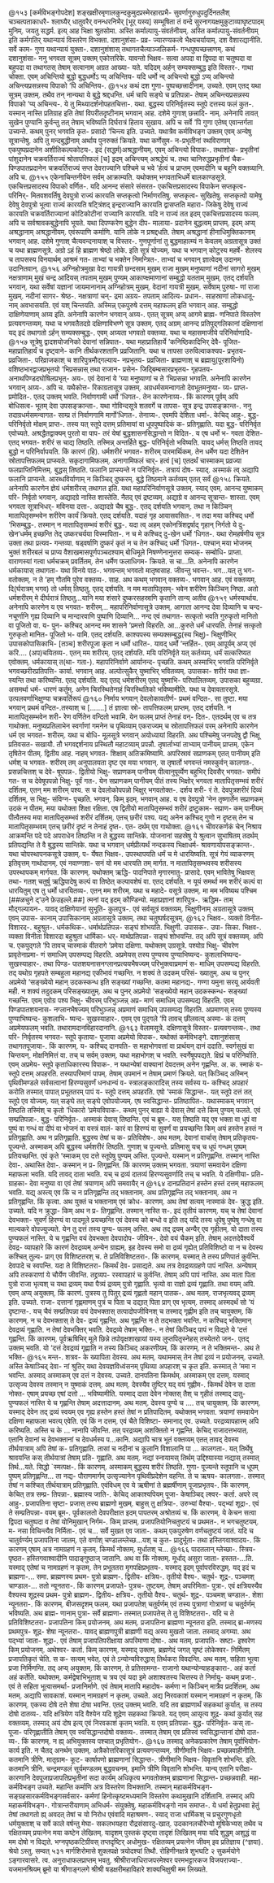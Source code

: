 @१५३
[कर्मविभङ्गोपदेश]
शङ्खक्षीरमृणालकुन्दकुमुदप्रस्मेरहारप्रभै-
सुवर्णागुरुधुपदुर्दिनतलैश् चञ्चत्पताकाधरै-
श्लाघ्यैर् धातुवरैर् वनन्धरनिभैर् [भूर् यस्य] सम्भूषिता
तं वन्दे सुरनागयक्षमुकुटाव्याघृष्टपादम् मुनिम्.
जयतु सद्धर्म. इत्य् आह भिक्षा श्रुतसोमा.
अस्ति कर्माल्पायु-संवर्तनीयम्. अस्ति कर्माल्पायु-संवर्तनीयम्
इति कर्मगतिर् यथान्यायं विस्तरेण विभक्ता. दशानुशंसा- प्रव्र-
ज्यारण्यकत्वे भैक्ष्यचर्यायाम्. दश वैशारद्यानीति. सर्वे काम-
गुणा यथान्यायं युक्ता-. दशानुशंशास् तथागतचैत्याञ्जलिकर्म-
गन्धपुष्पच्छत्त्राणम्. कथं दशानुशंसा- ननु भगवता
सूत्रम् उक्तम् एकोत्तरिके. यावन्तो भिक्षव- सत्वा अपदा वा द्विपदा वा 
चतुष्पदा वा बहुपदा वा तथागतस् तेषाम् सत्वानाम् अग्रत आख्या-
यते. यदिदम् अर्हन् सम्यक्सम्बुद्ध इति विस्तर-. गाथा चोक्ता.
एवम् अचिन्तियो बुद्धो बुद्धधर्मोऽ प्य् अचिन्तिय-
यदि धर्मो न्व् अचिन्त्यो बुद्धो ऽप्य् अचिन्त्यो
अचिन्त्यप्रसन्नस्य विपाको ’पि अचिन्तिय-.
@१५४
कथं दश गुणा- पुष्पच्छत्त्रादीनाम्. उच्यते. एवम् एतद् यथा
सूत्रम् उक्तम्. तथैव तन् नान्यथा ये बुद्धे श्रद्दधन्ति. धर्म 
चापि सङ्घे च प्रतिपन्ना- तेषाम् अचिन्त्यप्रसन्नस्य विपाको 
’प्य् अचिन्त्य-. ये तु मिथ्यादर्शनोपहतचित्ता-. यथा. बुद्धस्य
परिनिर्वृतस्य स्तूपे दत्तस्य फलं कुत-. यस्मान् नास्ति प्रतिग्राह
इति तेषां विपरीतदृष्टीनाम् भगवान् आह. दशेमे गुणाश् छत्त्रादि-
नाम्. अनेनापि तावत् सुखेन पुण्यानि कुर्वन्तु तत् तेषाम् भविष्यति
दिर्घरात्रं हिताय सुखाय. अपि च सर्वे ’पि गुणा एतेष्व् एवान्तर्गता
उच्यन्ते. कथम् पुनर् भगवति कृत- प्रसादो ’चिन्त्य इति. उच्यते.
यथात्रैव कर्मविभङ्ग उक्तम् एवम् अन्येषु सूत्रान्तेषु. अपि तु 
मन्दबुद्धीनाम् अर्थाय पुनरुक्तं क्रियते. यथा कर्णेसुम-
न-प्रभृतीनां स्थविराणाम् 
एकपुष्पप्रदानेन अशीतिकल्पकोटय-.
इदं (सद्धर्म)अश्रद्धानीयम्. एवम् अचिन्त्यो विपाक-. तथाशोक-
प्रभृतीनां पांशुदानेन चक्रवर्तिराज्यं श्रोतापत्तिफलं [च]
इदम् अचिन्त्यम् अश्रद्धेयं च. तथा चानिरुद्धप्रभृतीनां चैक-
पिण्डपातप्रदानेन चक्रवर्तिराज्यं सप्त देवराज्यानि पश्चिमे च 
भवे ’र्हत्वं च प्राप्तम् एवमादीनि च बहूनि वक्तव्यानि. अपि च. 
@१५५
एकेनाचिन्तनीयेन सर्वम् आक्राम्यति. यथोक्तम् भगवताभिधर्मे 
बालकाण्डसूत्रे. एकचित्तप्रसादस्य विपाको वर्णित-. यदि आनन्द
संसारे संसरत- एकचित्तप्रसादस्य विपाकेन सप्तकृत्व- परिनिर्-
मितवशवर्तिषु देवपुत्रो राज्यं कारयति सप्तकृत्वो निर्माणरतिषु.
सप्तकृत्व- सुखितेषु. सप्तकृत्वो यामेषु देवेषु देवपुत्रो भूत्वा
राज्यं कारयति षट्त्रिंशद् इन्द्रराज्यानि कारयति द्वासप्तति महारा-
जिकेषु देवेषु राज्यं कारयति चक्रवर्तिराज्यानां कोटिकोटीनां राज्यानि
कारयति. यदि न राज्यं तत इदम् एकचित्तप्रसादस्य फलम्. अपि च 
सर्वश्रावकबुद्धेनापि भूयते. यथा दिपण्करेण बुद्धेन दीप-
मालाया- प्रदानेन बुद्धत्वम् प्राप्तम्. इदम् अप्य् अश्रद्धानाम्
अश्रद्धानीयम्. एवंरूपाणि कर्माणि. यानि लोके न प्रश्रद्दधति.
तेषाम् अश्रद्धानां हीनाधिमुक्तिकानाम् भगवान् आह. दशेमे गुणाश्
चैत्यवन्दनायाश् च विस्तर-. गुणपूर्णानां तु बुद्धमाहात्म्यं 
न केवलम् अग्रतासूत्र उक्तं च यथा ब्राह्मणसूत्रे. अग्रो ऽहं
हि ब्राह्मण श्रेष्ठो लोके. इति सूत्रं योज्यम्. यथा च भगवान् 
कोटुस्य महर्षे- शेलस्य च तापसस्य विनयार्थम् आश्रमं गत-
ताभ्यां च भक्तेन निमन्त्रित-. ताभ्यां च भगवान् ज्ञात्वेदम्
उदानम् उदानितवान्.
@१५६
अग्निहोत्रमुखा वेदा गायत्री छन्दसाम् मुखम्
राजा मुखम् मनुष्याणां नदीनां सागरो मुखम्
नक्षत्राणाम् मुखं चन्द्र आदियस् तपताम् मुखम्
पुण्यम् आकाण्क्षमाणानां सम्बुद्धो यतताम् मुखम्.
एतद् दर्शयति भगवान्. यथा सर्वेषां यज्ञानां जायमानानाम्
अग्निहोत्रम् मुखम्. वेदानां गायत्री मुखम्. सर्वेषाम् पुरुषा-
णां राजा मुखम्. नदीनां सागर- श्रेष्ठ-. नक्षत्राणां चन्-
द्रमा अग्रय- तपताम् आदित्य- प्रधान-. साहस्राणां लोकधातू-
नाम् अवभासयति. एवं यश् चिन्तयति. अस्मिन्न् एकपुरुषे दत्तम्
महाफलम् इति भगवान् आह. सम्बुद्धो दाक्षिणेयाणाम् अग्र्य इति.
अनेनापि कारणेन भगवान् अग्र्य-. एतत् सूत्रम् अप्य् आगमे ब्राह्म-
णनिपाते विस्तरेण प्रत्यवगन्तव्यम्. यथा च भगवतैतदग्रे
दक्षिणाविभण्गे सूत्र उक्तम्. एतद् अग्रम् आनन्द प्रतिपुद्गलिकानां
दक्षिणानां यद् इदं तथागतो ऽर्हन् सम्यक्सम्बुद्ध-. एवम्
अग्र्यता भगवतो वक्तव्या. यथा च महासमाजीये परिनिर्वाणादि-
@१५७
सूत्रेषु द्वादशयोजनिको देवानां सन्निपात-. यथा महाप्रातिहार्ये
’कनिष्ठिकादिभिर् देवै- पूजित- महाप्रातिहार्यं च दृष्ट्वाने-
कानि तीर्थकरशतानि प्रव्रजितानि. यथा च तापसा उरुविल्वाकश्यप-
प्रभृतय- प्रव्रजिता-. परिव्राजकाश् च शारिपुत्रमौद्गल्याय-
नप्रभृतय- प्रव्रजिता- ब्राह्मणाश् च ब्रह्मायु(पूरशायिनो)
वशिष्ठभारद्वाजप्रभृतयो ’भिप्रसन्नास् तथा राजान- प्रसेन-
जिद्बिम्बसारप्रभृतय- गृहपतय- अनाथपिण्डदघोषिलप्रभृत्-
अय-. एवं देवानां ये ’ग्र्या मनुष्याणां च ते ’भिप्रसन्ना
भगवति. अनेनापि कारणेन भगवान् अग्र्य-. अपि च. यथैकोत्त-
रिकाग्रतासूत्र उक्तम्. अग्रधर्मसमन्वागतो देवभूतमनुष्या-
ग्र्य- प्राप्त- प्रमोदित-. एतद् उक्तम् भवति. निर्वाणगामी धर्मो
’धिगत-. तेन कारणेनाग्र्य-. किं कारणम् पूर्वम् अपि बोधिसत्व-
भूतम् देवा उपसङ्क्रान्ता-. यथा गोविन्दसूत्रे शतवर्गे च तापस-
सूत्र इन्द्र उपसङ्क्रान्त-. ननु तदाग्रधर्मसमन्वागत- साम्प्र
तं निर्वाणगामि मार्गो’धिगत-. तेनाग्र्य-. एवमपि देशिता धर्मा-.
केचिद् आहु-. बुद्ध- परिनिर्वृतो मोक्षम् प्राप्त-. तस्य यत् स्तूपे
दत्तम् प्रतिमायां वा धूपपुष्पादिकं क- प्रतिगृह्णाति. यदा
बुद्ध- परिनिर्वृत एवोच्यते. अश्रद्धैतद्वाक्यम् पुरतो वा पाप-
तरं येषां बुद्धशासनसिद्धान्तो न विदित-. य एष धर्मो भ-
गवता देशित- एतद् भगवत- शरीरं स चाद्य तिष्ठति. तस्मिन्न्
अन्तर्हिते बुद्ध- परिनिर्वृतो भविष्यति. यावद् धर्मस् तिष्ठति
तावद् बुद्धो न परिनिर्वापयति. किं कारणं (हि). धर्मशरीरं
भगवत- शरीरम् पारमार्थिकम्. तेन धर्मेण यदा देशितेन
स्रोतापत्तिफलम् प्राप्स्यते. सकृदागामिफलम्. अनागामिफलं चार्-
हत्वं [च] एतदर्थं चास्माकम् प्रव्रज्या फलप्राप्तिनिमित्तम्.
बुद्धस् तिष्ठति. फलानि प्राप्स्यन्ते न परिनिर्वृत-. तत्रायं दोष-
स्याद्. अस्माकं त्व् अद्यापि फलानि प्राप्यन्ते. आरब्धविर्याणाम् न
किञ्चिद् दुष्करम्. बुद्धे तिष्ठमाने कर्तव्यम् एतत् सर्वं 
@१५८
क्रियते. अनेनापि कारणेन ज्ञेयं धर्मशरीरस् तथागत इति. यथा 
महापरिनिर्वाणसूत्रे उक्तम्. स्याद् एवम्. आनन्द युष्माकम् परि-
निर्वृतो भगवान्. अद्यादग्रे नास्ति शास्तेति. नैतद् एवं द्रष्टव्यम्.
अद्याग्रे व आनन्द सूत्रान्त- शास्ता. एवम् भगवता सूत्राभिधर्-
मविनया दत्ता-. अद्यादग्रे चैष बुद्ध-. एतद् दर्शयति भगवान्.
तथा न किञ्चिन् मातापितृसम्भवेन शरीरेण कार्यं क्रियते. एतद् 
दर्शयति. यदाहं गृह आवासवसित-. न तदा मया कश्चिद् धर्मो 
’भिसम्बुद्ध-. तस्मान् न मातापितृसम्भवं शरीरं बुद्ध-.
यदा त्व् अहम् एकोनत्रिंशद्वर्षाद् गृहान् निर्गतो ये दु-खेन’धर्मम् 
इच्छन्ति तेद् उष्करचर्यया विस्मापिता-. न च मे कश्चिद् दु-खेन 
धर्मो ’धिगत-. यथा रोमहर्षणीय सूत्र उक्ता तथा प्रत्यव-
गन्तव्या. षड्वर्षाणि दुष्करं कृतं न च तेन कश्चिद् धर्मो
’धिगत-. पश्चान् मया भोजनम् भुक्तं शरीरबलं च प्राप्य
वैशाखमासपूर्णपञ्चदश्याम् बोधिमूले निषण्णेनानुत्तरा सम्यक्-
सम्बोधि- प्राप्ता. वाराणस्यां गत्वा धर्मचक्रम् प्रवर्तितम्.
तेन धर्मेण फलाधिगम- क्रियते. स चा...ति. अनेनापि कारणेन
धर्मकायास् तथागता- यथा विनये पाठ-. भगवन्तम्
भगवतो मातृष्वसाह. जीवन्तु भवन्त-. भग...यत् तु भग-
वतोक्तम्. न ते ’हम् गौतमि पुरेव वक्तव्य-. साह. अथ कथम्
भगवान् वक्तव्य-. भगवान् आह. एवं वक्तव्यम्. दि(र्घरात्रम्
भगव) तो धर्मस् तिष्ठतु. एतद् दर्शयति. न मम मातापितृसम्-
भवेन शरीरेण किञ्चिन् निष्ठा. अतो धर्मशरीरम् मे दीर्घरात्रं 
तिष्ठतु...यानि मया शंसारे दुष्करसहस्राणि कृतानि तान्य् अतीव
@१५९
धर्मस्यार्थाय. अनेनापि कारणेन य एव भगवत- शरीरम्...
महापरिनिर्वाणासूत्रे उक्तम्. आगाता आनन्द देवा दिव्यानि च चन्द-
नचूर्णानि गृह्य दिव्यानि च मान्दारवाणि पुष्पाणि दिव्यानि... नन्द
एवं तथागत- सत्कृतो भवति गुरुकृतो मानितो वा पूजितो वा. य- 
पुन- कश्चिद् आनन्द मम शासने ’प्रमत्तो विहरति. आ...कुरुते 
धर्मं धारयति. तेनाहं सत्कृतो गुरुकृतो मानित- पूजितो भ-
वामि. एतद् दर्शयति. काश्यपस्य सम्यक्सम्बुद्ध(स्य भिक्षु)-
भिक्षुणीभिर् उपासकोपासिकाभि- [तञ्च] शरीरपूजा कृता न धर्मो
धारित-. यावद् धर्मो ’न्तर्हित-. एवम् आपूर्यम् अप्य् एवं करि....
(अप)चयितव्य-. एतन् मम शरीरम्. एतद् दर्शयति. मयि परिनिर्वृते 
यत् कर्तव्यम्. धर्मं सत्करिष्यत एवोक्तम्. धर्मकायास् त(था-
गता-). महापरिनिर्वाणे आर्यानन्द- पृच्छति. कथम् अस्माभिर्
भगवति परिनिर्वृते भगवच्छरीरप्रतिपत्ति- कार्या. भगवान् 
आह. अल्पोत्सुकैर् युष्माभिर् भवितव्यम्. उपासका- शरीरं यथा ज्ञा-
स्यन्ति तथा करिष्यन्ति. एतद् दर्शयति. यद् एतद् धर्मशरीरम् एतद् 
युष्माभि- परिपालितव्यम्. उपासका बहुव्यग्रा. असमर्था धर्म-
धारणं कर्तुम्. अनेन चिरस्थितेनाहं चिरस्थितिको भविष्यामीति.
यथा च देवावतारसूत्रे. उत्पलवर्णाभिक्षुण्या चक्रवर्तिरूपं
@१६०
निर्माय भगवान् देवलोकावतीर्ण- प्रथमं वन्दित-. सा तुष्टा.
मया भगवान् प्रथमं वन्दित-.तस्याश् च [.......] तं ज्ञात्वा स्रो-
तापत्तिफलम् प्राप्तम्. एतद् दर्शयति. न मातापितृसम्भवेन शरी-
रेण वर्णितेन वन्दितो भवामि. येन फलम् प्राप्तं तेनाहं वन्-
दित-. एतदर्थम् एव च तत्र गाथोक्ता.
मनुष्यप्रतिलाभेन स्वर्गाणां गमनेन च
पृथिव्याम् एकराज्यम् च स्रोतापत्तिफलं परम् 
अनेनापि कारणेन धर्म एव भगवत- शरीरम्. यथा च बोधि-
मूलसूत्रे भगवान् अयोध्यायां विहरति. अथ पश्चिमेषु जनपदेषु
द्वौ भिक्षू प्रतिवसत- सखायौ. तौ भगवद्दर्शनाय प्रस्थितौ
महाटव्याम् प्रपन्नौ. तृषार्ताभ्यां ताभ्याम् पानीयम् प्राप्तम्.
एकेन तृषितेन पीतम्. द्वितीय आह. नाहम् भगवत- शिक्षाम्
अतिक्रमिष्यामि. अपरिस्रावं सप्राणकम् एतत् पानीयम् इति धर्मश् च
भगवत- शरीरम् तम् अनुपालयता दृष्ट एव मया भगवान्. स
तृषार्तो भगवन्तं नमस्कुर्वन् कालगत-. प्रसन्नचित्तश् च देवे-
षूपपन्न-. द्वितीयो भिक्षु- सप्राणकम् पानीयम् पीत्वानुपूर्व्येण
बहुभिर् दिवसैर् भगवत- समीपं गत- स च देवेषूपपन्नो
भिक्षु- पूर्वं गत-. येन सप्राणकम् पानीयम् पीतं तस्य भिक्षोर्
भगवता मातापितृसम्भवं शरीरं दर्शितम्. एतन् मम शरीरम्
पश्य. स च देवलोकोपपन्नो भिक्षुर् भगवतोक्त-. दर्शय शरी-
रं ते. देवपुत्रशरीरं दिव्यं दर्शितम्. स भिक्षु- संविग्न- 
पृच्छति. भगवन्. किम् इदम्. भगवान् आह. य एष देवपुत्रो
’नेन तृष्णार्तेन सप्राणकम् उदकं न पीतम्. मया यथोक्ता शिक्षा
रक्षिता. एष द्वितीयो मातापितृसम्भवं शरीरं द्रष्टुकाम- सप्राण-
कम् पानीयम् पीत्वैतस्य मया मातापितृसम्भवं शरीरं दर्शितम्.
एतच् छरीरं पश्य. यद्य् अनेन कश्चिद् गुणो न दृष्टस् तेन च
मातापितृसम्भवम् एतच् छरीरं दृष्टं न तेनाहं दृष्त-. एत-
दर्थम् एव गाथोक्ता.
@१६१
चीवरकर्णकं चेन् निश्राय आक्रमन्ति पदे पदे
अपराधेन तिष्ठन्ति न ते बुद्धस्य सान्तिके.
योजनानां सहस्रेषु ये श्रुत्वान सुभाषितम्
तदर्थम् प्रतिपद्यन्ति ते वै बुद्धस्य सान्तिके.
यथा च भगवान् धर्मप्रीत्यर्थं नन्दकस्य भिक्षाधर्म-
श्रावणायोपसङ्क्रान्त-. यथा चोपस्थापनकसूत्रे उक्तम्. प-
र्येषत भिक्षव-. उपस्थापयति धर्मं च मे धारयिष्यति.
सूत्रं गेयं व्याकरणम् इतिवृत्तम् गाथोदानम्. एवं नवाण्गशा-
सनं यो मम धारयति तम् मार्गत. न मातापितृसम्भवस्य
शरीसस्य उपस्थापकम् मार्गयत. किं कारणम्. यथोक्तम् ऋद्धि-
पादनिपाते मृगारमातु- प्रासादे. एवम् भावितेषु भिक्षवस् तथा-
गतश् चतुर्षु ऋद्धिपादेषु कल्पं वा तिष्ठेत् कल्पावशेषं वा. एतद्
दर्शयति. न यूयं समर्था मम शरीर्ं कल्पं वा धारयितुम्
एष तु धर्मो धारयितव्य-. एतन् मम शरीरम्. यथा च महादे-
वसूत्रे उक्तम्. मा मम भविष्यथ पश्चिम
[##ळचुने द्’उने फ़ेउइल्ले.##]
त्मनां यद् इदम् कौण्डिन्यो. महाप्रज्ञानां शारिपुत्र-. ऋद्धिम-
ताम् मौद्गल्यायन-. यावद् दाक्षिणेयानां सुभूति- कुलपुत्र-. एवं
सर्वसूत्रं वक्तव्यम्. भिक्षुणीनाम् अग्रतासूत्रे उक्तम् एवम् उपास-
कानाम् उपासिकानाम् अग्रतासूत्रे उक्तम्. तथा चतुष्पर्षदसूत्रम्.
@१६२
भिक्षव-. व्यक्तो विनीत- विशारद-. बहुश्रुत-. धर्मकथिक-.
धर्मार्थप्रतिपन्न- सङ्घं शोभयति. भिक्षुणी. उपासक-. उपा-
सिका. भिक्षव-. व्यक्ता विनीता विशारदा बहुश्रुता धार्मिका- धर्-
मार्थप्रतिपन्ना- सङ्घं शोभयन्ति. तद् अपि सूत्रं वक्तव्यम्.
अपि च. एकपुद्गले ’पि तावच् चास्माकं वीतरागे ’प्रमेया दक्षिणा.
यथोक्तम् उग्रसूत्रे. पश्योग्र भिक्षु- चीवरेण प्रावृतेनाप्रमा-
णं समाधिम् उपसम्पद्य विहरति. अप्रमेयस् तस्य पुण्यस्य
पुण्याभिष्यन्द- कुशलाभिष्यन्द- सुखस्याहार-. तथा पिण्ड-
पातशयनासनग्लानप्रत्ययभैषज्यम् परिभुक्त्वाप्रमाणं स-
माधिम् उपसम्पद्य विहरति. तद् यथोग्र गृहपते सम्बहुला
महानद्य एकीभावं गच्छन्ति. न शक्यं ते उदकम् परिसं-
ख्यातुम्. अथ च पुनर् अप्रमेयो ’सङ्ख्येयो महान् उदकस्कन्ध
इति सङ्ख्यां गच्छन्ति. कतमा महानद्य-. गण्गा यमुना सरयू
आर्यवती मही. न शक्यं तदुदकम् परिसङ्ख्यातुम्. अथ च
पुनर् अप्रमेयो ’सङ्ख्येयो महान् उदकस्कन्ध- सङ्ख्यां
गच्छन्ति. एवम् एवोग्र पश्य भिक्षु- चीवरम् परिभुञ्जन्न् अप्र-
माणं समाधिम् उपसम्पद्य विहरति. एवम् पिण्डपातशयनास-
नग्लानभैषज्यम् परिभुञ्जन्न् अप्रमाणं समाधिम् उपसम्पद्य
विहरति. अप्रमाणस् तस्य पुण्यस्य पुण्याभिष्यन्द- कुशलाभि-
ष्यन्द- सुखस्याहार-. एवम् एव पुद्गले ’पि तावच् छीलवत्य् अस्मा-
कं दत्तम् अप्रमेयफलम् भवति. तथारामदानविहारदानानि.
@१६३
वेलामसूत्रे. दक्षिणासूत्रे विस्तर- प्रत्यवगन्तव्य-. तथा परि-
निर्वृतस्य भगवत- स्तूपे कृताया- पूजाया अप्रमेयो विपाक-.
यथोक्तं कर्मविभङ्गे. दशानुशंसास् तथागतपूजाया-. किं
कारणम्. य- कश्चिद् दानपति- स महाभोगवत्तां वा प्रार्थयन्
दानं ददाति. स्वर्गसुखं वा चिन्तयन्. मोक्षनिमित्तं वा. तच् च
सर्वम् उक्तम्. यथा महाभोगश् च भवति. स्वर्गेषूपपद्यते.
क्षिप्रं च परिनिर्वाति. एवम् अप्रमेय- स्तूपे कृताधिकारस्य
विपाक-. न यथान्येषां वाक्यानां देवदत्तम् अनेन गृह्णन्ति.
अ. क. स्माकं य- स्तूपे दत्तम् अपहरति. तस्यापरिमाणं पापम्.
तेषाम् उपमानं न तेषाम् प्रमाणं क्रियते. यत् किञ्चिद् अस्मिन्
पृथिवीमण्डले सर्वसत्वानां हिरण्यसुवर्णं धनधान्यं व-
स्त्रालङ्कारादिस् तस्य सर्वस्य य- कश्चिद् अपहारं करोति तस्मात्
पापात् प्रभूततरम् पापं य- स्तूपे दत्तम् अपहरति. एषो ’स्माकं
सिद्धान्त-. यत् स्तूपे दत्तं तत् स्तूपे एव योज्यम्. यत् सङ्घे तत्
सङ्घे एवोपयोज्यम्. एष स्वसिद्धान्त- प्रतिष्ठापित-. यथास्माकम्
भगवान् तिष्ठति तस्मिंश् च कृतो ’धिकारो ’प्रमेयविपाक-.
कथम् पुनर् बाह्या ये देवास् तेषां दत्ते किम् पुण्यम् फलते.
एवं सम्प्रतिपन्ना-. बुद्ध- परिनिर्वृत-. अस्माकं देवास्
तिष्ठन्ति. एवं च ब्रूम-. यस् तिष्ठति यद् एव भक्ता वा धूपं
वा पुष्पं वा गन्धं वा दीपं वा भोजनं वा वस्त्रं वालं-
कारं वा हिरण्यं वा सुवर्णं वा प्रयच्छन्ति किम् अयं हस्तेन
हस्तं न प्रतिगृह्णाति. अथ न प्रतिगृह्णाति. बुद्धस्य तेषां च 
क- प्रतिविशेष-. अथ मतम्. देवानां वार्चास् तेषाम् प्रतिकृतय-
पूज्यन्ते. अस्माकम् अपि बुद्धस्य धर्मशरीरं तिष्ठति. गुणाश् च
पूज्यन्ते. प्रतिमासु यच् च धूपं गन्धम् पुष्पम् प्रतियच्छन्ति.
एवं कृते ’स्माकम् एव दत्ते स्तूपेषु पुण्यम् अस्ति. पूज्यन्ते. यस्मान्
न प्रतिगृह्णन्ति. तस्मान् नास्ति देवा-. अथास्ति देवा-. कस्मान् न प्र-
तिगृह्णन्ति. किं कारणम् उक्तम् भगवता. त्रयाणां समवायेन
दक्षिणा महाफला भवति. यदि तावद् दाता भवति. यच् च द्रव्यं
दातव्यं हिरण्यसुवर्णादि तच् च भवति. ये दक्षिणीया- प्रति-
ग्राहका- देवा मनुष्या वा एवं तेषां त्रयाणाम् अपि समवायैर् न
@१६४
दानप्रतिदानं हस्तेन हस्तं दत्तम् महाफलम् भवति. यद्य्
अस्त्य् एव किं च न प्रतिगृह्णन्ति तद् भक्तानाम्. अथ प्रतिगृह्णन्ति 
तद् भक्तानाम्. अथ न प्रतिगृह्णन्ति. किं कृत्वा. अथ युक्तं च
भक्तानाम् एवं क्रोध- कारणम्. अथ तेषां सत्यम् नास्माकं 
देव- क्रुद्ध इति. उच्यते. यदि न क्रुद्धा- किम् अथ न प्र-
तिगृह्णन्ति. तस्मान् नास्ति स-. इदं तृतीयं कारणम्. यच् च तेषां
देवानां देवभक्ता- सुवर्णं हिरण्यं वा पादमूले प्रयच्छन्ति
एवं देवस्य को बन्धो व इति तद् यदि तस्य धूपेषु पुष्पेषु
गन्धेषु वा माल्यकरे वोपज्युज्यते. येन तु दत्तं तस्य पुण्य-
फलम् अस्ति. अथ तद् द्रयम् अन्यैर् एव गृहीतम्. यो दाता तस्य
पुण्यफलं नास्ति. ये च गृह्णन्ति वयं देवभक्ता देवपादोप-
जीविन-. देवो वयं चैकम् इति. तेषाम् अदत्तदेवैश्वर्ये देवद्र-
व्यापहारे किं कारणं देवद्रव्यम् अन्येन ग्राह्यम्. इह देवस्य 
समो वा द्रव्यं गृह्येत् प्रतिविशिष्टो वा न च देवस्य कश्चित् तुल्य- 
प्राग् एव विशिष्टतरश् च. ते प्रतिविशिष्टतरा-. किं कारणम्. यस्मात् ते
तस्य प्रणिपातं कुर्वन्ति. देवपादे च स्वपन्ति. यदा ते विशिष्टतरा-
किमर्थं देव- प्रसाद्यते. अथ तत्र देवद्रव्यग्रहणे पापं
नास्ति. अन्येषाम् अपि तस्कराणां ये चौर्येण जीवन्ति. तद्द्रव्यप-
रस्वापहारं च कुर्वन्ति. तेषाम् अपि पापं नास्ति. अथ माता पिता
पुत्रो राजा भृत्यश् च यथा द्रव्यम् यथा पैत्र्यं द्रव्यम् पुत्रो
गृह्णाति. भृत्यो वा राज्ञो द्रव्यं गृह्णाति. तथा वयम् अपि. एवम् अप्य्
अयुक्तम्. किं कारणं. पुत्रस्य तु पितुर् द्रव्यं गृह्णतो महान्
पातक-. अथ मतम्. राजभृत्यवद् द्रव्यम् इति. उच्यते. राजा-
दत्तानां गृह्णमाणम् पुत्रं च पिता च दद्यात् पिता प्राग् एव
भृत्यम्. तस्माद् अस्मदर्थं सो ’यं दृष्टान्त-. यच् चैवं
सम्प्रतिपन्ना वयं देवभक्तास् तत्पादोपजीविनश् च तस्माद्
गृह्णीम इति तच् चायुक्तम्. किं कारणम्. न च देवभक्तास् ते देव-
द्रव्यं गृह्णन्ति. अथ गृह्णन्ति न ते तद्भक्ता भवन्ति. न कश्चिद्
भक्तिमान् देवद्रव्यं गृह्णाति. न तेषां देवभक्तिर् भवति.
देवद्रव्ये तेषाम् भक्ति-. न तेषां किञ्चिद् पापं न विद्यते
ये ’दत्तं गृह्णन्ति. किं कारणम्. पूर्वऋषिभिर् मूले छिन्ने
तपोवृक्षशाखायां यस्य लुप्तपितृस्नेहस् तस्येतरो जन-. एतद्
उक्तम् भवति. यो ’दत्तं देवद्रव्यं गृह्णाति न तस्य किञ्चिद्
अकरणीयम्. किं कारणम्. न ते भक्तिमन्त-. अथ ते भक्ति-
@१६५
मन्त-. शत्रव- के ख्यापिता देवस्य. अथ मतम्. यथाममास्
तेन तेषां द्रव्यं न प्रयोजनम्. उच्यते. अस्ति केषाञ्चिद् देवा-
नां श्रुतिर् यथा देवयज्ञविध्वंसनम् पृथिव्या अपहारश् च
कृत इति. कस्मात् ते ’ममा न भवन्ति. अस्माद् अस्माकम् एव दत्तं
न देवस्य. उच्यते. दानपतिना किमर्थम्. अस्माकम् एव दत्तम्.
यस्माद् उत्सृज्य देवस्य तस्मान् न युष्माकं दत्तम्. अथ मतम्.
देवस्यैव तुष्टिर् यद् वयं गृह्णीम-. किमर्थं देवेन स
दाता नोक्त- एषाम् प्रयच्छ एषां दत्तो ... भविष्यामीति. यस्माद्
दाता देवेन नोक्तस् तैश् च गृहीतं तस्माद् दातु- पुण्यफलं
नास्ति ये च गृह्णन्ति तेषाम् अदत्तादानम्. अथ मतम्. देवस्य
पुण्ये च .... तच् चायुक्तम्. किं कारणम्. यस्माद् देवेन तद्
द्रव्यं स्वयम् एव गृह्य हस्तेन हस्तं तेषां न प्रतिपादितम्.
यथोक्तम् भगवता. त्रयाणां समवायेन दक्षिणा महाफला
भवत्य् एवेति. एवं किं न दत्तम्. एवं चैते विशिष्टा- समानाद् एव.
उच्यते. परद्रव्यापहारम् अपि करिष्यति. अस्ति च के ... नानापि जीवन्ति.
तत् परद्रव्यम् अशक्तितो न गृह्णन्ति. केचिद् राजादत्तभयात्. एतानि 
देवानां च देवभक्तानां च देवधर्मस्य प...कानि. अद्यापि 
चात्र भूतं वक्तव्यम् एतत् तावद् देवस्य तीर्थयात्राम् अपि तेषां 
क- प्रतिगृह्णाति. तासां च नदीनां च कूलानि विशालानि पा ... 
कालगता-. यत् तिर्थेषु श्रावयन्ति कस् तीर्थयात्रां तेषाम् प्रति- 
गृह्णाति. अथ मतम्. नद्यां स्नायामस् तिर्थम् उद्दिश्यास्या नद्यास् 
तस्मात् तिर्थ...यते. सिद्धो `स्मत्पक्ष-. किं कारणम्. अस्माकम् 
बुद्धस्य शरीरं तिष्ठति. गुणा- पूज्यन्ते स्तूपानि च धूपम् 
पुष्पम् प्रतिगृह्णन्ति... ता नद्य- पौराणमार्गम् उत्सृज्यानेन 
पृथिवीप्रदेशेन वहन्ति. ते च ऋषय- कालगता-. तस्मात् तेषां न 
कश्चित् तीर्थयात्राम् प्रतिगृह्णाति. एवंविधम् एव ये ऋषीणां ते 
ब्रह्मर्षीणाम् पूजाप्रभृतय-. किं कारणम्. केचित् तत्र सम्प्र- 
तिपन्ना-. ब्रह्मास्य जाति-. केचिद् आकाश्यपियम् पूजा- केषाञ्चिद् 
ल्श्वर- कर्ता. अपरे त्व् आहु-. प्रजापतिना सृष्टा- प्रजास् तस्य ब्राह्मणो 
मुखम्. बाहुस् तु क्षत्रिया-. उरुभ्यां वैश्या-. पद्भ्यां शूद्रा-. 
एवं ते सम्प्रतिपन्ना- वयम् ब्रूम-. पूर्वकालतो देवपरीक्षात 
इदम् पापतरम् अश्रोतव्यं च. किं कारणम्. ये केचन सत्वा 
द्विपदा चतुष्पदा व तेषां योनिमुखान् निर्गम-. किम् प्राप्तम्. 
प्रजापतियोनिचतुष्टयं च प्रथमत-. न भगचतुष्टयम्. म- 
नसा विचिन्त्यैव निर्मिता-. एवं च... सर्वे मुखत एव जाता-.
कथम् एकपुरुषेण वर्णचतुष्टयं जातं. यदि च चातुर्वर्ण्यम् 
प्रजापतिना जातम्. एते वर्णाश् चण्डालम्लेच्छ...यश् च कुत- 
प्रादुर्भूता- तथा हस्तिगवाश्वादय-. किं कारणम् एषाम् अत्र 
नामग्रहणं न कृतम्. किमर्थं नोक्तम्. मुर्धातश् च... 
@१६६
पादतलान् म्लेच्छा-. स्त्रिय- पृष्ठत- हस्तिगवाश्वादीनि पादाङ्गुष्ठाज् 
जातानि. अथ वा किं नोक्तम्. मूर्धाद् असुरा जाता- हस्तत-...ति. 
यस्माद् एतेषां च नामग्रहणं न कृतम्. तेन प्रभूततरा 
मृगपक्षिप्रभृतय-. यस्माद् इदम् पूर्वापरविरुद्धम्. यद् इदं 
च ब्राह्मणा-... समा. ब्राह्मणस्य प्रथम- पुत्रो ब्राह्मण-. 
द्वितीय- क्षत्रिय-. तृतीयो वैश्य-. चतुर्थ- शूद्र-. पञ्चमश्
चाण्डाल-... ततो न्यूनतरा-. किं कारणम् प्रजापते- पुत्रच- 
तुष्टयम्. तेषाम् अपरिमिता- पुत्रा-. एवं क्षत्रियस्यैव वैश्यस्य 
शूद्रस्य प्रथम- पुत्रो ब्राह्मण-. द्वितीय- क्षत्रिय-. तृतीयो 
वैश्य-. चतुर्थ- शूद्र-. पञ्चमश् चण्डाल-. शेशा न्यूनतरा-. किं 
कारणम्. बीजसदृशम् फलम्. यथा प्रजापतेश् चतुर्वर्णम् एवं 
तस्य पुत्राणां गोत्राणां च चतुर्वर्णम् भविष्यति. अथ ब्राह्म- 
णानाम् पुत्रा- सर्वे ब्राह्मणा- तस्मात् प्रजापतेस् ते तु विशिष्टतरा-. 
यदि च ते प्रतिविशिष्टतरा- प्रजापतिना किम् प्रयोजनम्. अथ 
मतम्. प्रजापतिना ब्राह्मणा न्यूनतरा इति. तस्माद् ब्रा-मणस्य 
प्रथमपुत्र- शूद्र- शेषा न्यूनतरा-. यावद् ब्राह्मणपुत्री 
ब्राह्मणी यद्य् अस्य मुखतो जाता. तस्माद् अगम्या. अथ पद्भ्यां 
जाता- शूद्रा-. एवं तेषाम् प्रजापतिपरीक्षाया अपरिमाणा दोषा-. अथ 
मतम्. प्रजापति- स्रष्टा- इश्वरेण किम् प्रयोजनम्. अथेश्वर- कर्ता. 
किम् कारणम्. यस्माद् उक्तम्. ब्रह्मणेदं जगत् सृष्टं लोकेश्वर- 
निर्मितम् प्रजापतिकृतं चेति. स क- सत्यम् भवेत्. एवं ते 
ऽन्योन्यविरुद्धास् तिर्थकरा विवदन्ति. अथ मतम्. सहिता भूत्वा 
प्रजा निर्मिणन्ति. तद् अप्य् अयुक्तम्. किं कारणम्. ते प्रतिसामन्त- 
राजानो यथान्योन्याहङ्कारा-. अहं कर्ता अहं कर्तेति. यथोक्तम्. 
कर्मद्वेषाभिभूताश् च त्रय एवं यदा इमे 
अशाश्वतस्य चित्तस्य ते निर्मायु- कथम् प्रजा-. 
एवं ते सहिता भूत्वासमर्था- प्रजानिर्माणे. एवं तेषाम् मातापि 
महादोष- कर्मणा न किञ्चिन् मात्रैव प्रदर्शितम्. अथ मतम्. 
अद्यापि सावकाशं. यस्मान् नामग्रहणं न कृतम्. उच्यते. अद्य 
निरवकाशं यस्मान् नामग्रहणं न कृतम्. किं कारणम्. एकस्य 
दोषे दत्ते शेषा दोषा भवन्ति. एतद् उक्तम् भवति. यदि तव 
ब्राह्मणार्थं सहकथां कुर्यात्. स तस्य दोषो दातव्य-. यदि 
क्षत्रियेण यदि वैश्येन यदि शूद्रेण सहकथा क्रियते. यद् एवम्
आसृत्य शूद्र- कथां कुर्यात् सह वक्तव्यम्. तस्माद् अयं दोष इत्य् 
एवं निरवकाशं कृतम् भवति. य एवम् प्रतिपन्ना- बुद्ध-
परिनिर्वृत- कस् ता- पूजा- परिगृह्णातीति तेषाम् एव स्वसिद्धान्तदोषो 
वक्तव्य-. तस्मात् तेषाम् एव प्रतिस्वं स्वसिद्धान्तानां दोषो दात- 
व्य-. किं कारणम्. न ह्य् अभियुक्तस्य पश्चात् प्रभृतियोग-. 
@१६७
तस्माद् अनेकप्रकारेण तेषाम् पूर्वाभियोग- कार्य इति. न चैतद् 
अनर्थम् उक्तम्. अत्रैकोत्तरिकासूत्रं प्रत्यवगन्तव्यम्. त्रीणीमानि 
भिक्षव- प्रच्छन्नवाहीनीति. कतमानि त्रीणि. मातृग्राम- कूट- 
कार्षापणो ब्राह्मणानां सिद्धान्त-. त्रीणीमानि भिक्षव- विवृतानि 
शोभन्ति. इति. कतमानि त्रीनि. चन्द्रमण्डलं सूर्यमण्डलम् 
बुद्धवचनम्. इमानि त्रीणि विवृतानि शोभन्ति. यान्य् एतानि परीक्षा- 
कारणानि देवपूजाप्रजापतिप्रभृतीनां सदा कार्यम् अधिकृत्य 
भगवतोक्तम् ब्राह्मणानां सिद्धान्त- प्रच्छन्नवाही. महा- 
कर्मविभङ्ग उच्यते. महान्ति कर्माणि अत्र विस्तरेण विभक्तानि. 
तस्मान् महाकर्मविभङ्ग- सङ्ग्रहसारकर्मविभङ्गसर्वसार- 
कर्मणां हिनोत्कृष्टमध्यमानि विस्तरेण कथामुखानि दर्शितानि. 
तस्माद् अपि महाकर्मविभङ्ग-. गोत्रान्तरीयाणाम् अभिधर्म- 
संयुक्तेषु. 
महाकर्मविभङ्गो नाम समाप्त-. 
ये धर्मा हेतुप्रभवा हेतुं तेषां तथागतो ह्य् अवदत् 
तेषां च यो निरोध एवंवादि महाश्रमण-. 
स्याद् राजा धार्मिकश् च प्रचुरगुणधृतो धर्मयुक्ताश् च सर्वे 
काले वर्षन्तु मेघा- सकलभयहरा रौद्रसंसारदु-खात्. 
उदकानलचौरेभ्यो मूषिकेभ्यस् तथैव च 
रक्षितव्यम् प्रयत्नेन मया कष्टेन लेखितम्. 
यादृशम् पुस्तकं दृष्ट्वा तादृशं लिखितम् मया 
यदि शुद्धम् अशुद्धं वा मम दोषो न विद्यते. 
भग्नपृष्ठकटिग्रीवस् तप्तदृष्टिर् अधोमुख- 
रक्षितव्यम् प्रयत्नेन जीवम् इव प्रतिज्ञाय (^ज्ञया). 
श्रेयो ऽस्तु. सम्वत् ५३१ मार्गशिरोमासे शुक्लपक्षे त्रयोदश्यां 
तिथौ. रोहिणीनक्षत्रे शुभघटि २ सुकर्मयोगे ऽङ्गारवासरे. 
त्व. अनुराधाफलप्राप्तम् भवतु. 
श्रीश्रीराजाधिराजपरमेश्वर परमभट्टारकज 
विजयराज्या-. यजमानश्रियम् ब्रूमो या श्रीगाङ्गलगे श्रीश्री 
षडक्षरीमहाविहारे शाक्यभिक्षुश्री मम लिख्यते. 




            




